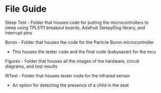 # File Guide
Sleep Test - Folder that houses code for putting the microcontrollers to sleep using TPL5111 breakout boards, Adafruit SleepyDog library, and interrupt pins

Boron - Folder that houses the code for the Particle Boron microcontroller
- This houses the tester code and the final code (babysaver) for the mcu

Figures - Folder that houses all the images of the hardware, circuit diagrams, and test results

IRTest - Folder that houses tester code for the infrared sensor
- An option for detecting the presence of a child in the seat
